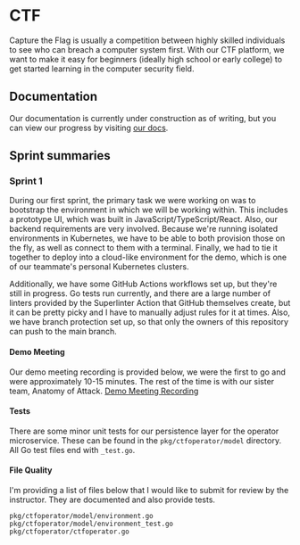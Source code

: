 # CTF
Capture the Flag is usually a competition between highly skilled individuals to
see who can breach a computer system first. With our CTF platform, we want to
make it easy for beginners (ideally high school or early college) to get started
learning in the computer security field.

## Documentation
Our documentation is currently under construction as of writing, but you can
view our progress by visiting [our docs](https://acasi-ctf.github.io/docs/).

## Sprint summaries
### Sprint 1
During our first sprint, the primary task we were working on was to bootstrap the environment in which we will be working within. This includes a prototype UI, which was built in JavaScript/TypeScript/React. Also, our backend requirements are very involved. Because we're running isolated environments in Kubernetes, we have to be able to both provision those on the fly, as well as connect to them with a terminal. Finally, we had to tie it together to deploy into a cloud-like environment for the demo, which is one of our teammate's personal Kubernetes clusters.

Additionally, we have some GitHub Actions workflows set up, but they're still in progress. Go tests run currently, and there are a large number of linters provided by the Superlinter Action that GitHub themselves create, but it can be pretty picky and I have to manually adjust rules for it at times. Also, we have branch protection set up, so that only the owners of this repository can push to the main branch.

#### Demo Meeting
Our demo meeting recording is provided below, we were the first to go and were approximately 10-15 minutes. The rest of the time is with our sister team, Anatomy of Attack.
[Demo Meeting Recording](https://emailwsu.sharepoint.com/teams/2021.PULLM.CptS.421.423-F5CTF/Shared%20Documents/F5%20CTF/Meeting%20Notes/Demo%20Recordings/2021-03-15%2015-58-36.mkv)

#### Tests
There are some minor unit tests for our persistence layer for the operator microservice. These can be found in the `pkg/ctfoperator/model` directory. All Go test files end with `_test.go`.

#### File Quality
I'm providing a list of files below that I would like to submit for review by the instructor. They are documented and also provide tests.
```
pkg/ctfoperator/model/environment.go
pkg/ctfoperator/model/environment_test.go
pkg/ctfoperator/ctfoperator.go
```
